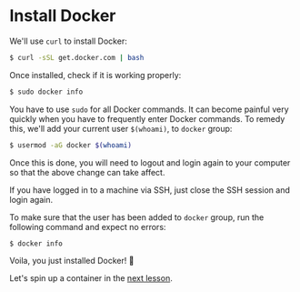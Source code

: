 # Install Docker
We'll use `curl` to install Docker:

```bash
$ curl -sSL get.docker.com | bash
```

Once installed, check if it is working properly:
```bash
$ sudo docker info
```

You have to use `sudo` for all Docker commands. It can become painful very quickly when you have to frequently enter Docker commands. To remedy this, we'll add your current user `$(whoami)`, to `docker` group:

```bash
$ usermod -aG docker $(whoami)
```

Once this is done, you will need to logout and login again to your computer so that the above change can take affect.

If you have logged in to a machine via SSH, just close the SSH session and login again.

To make sure that the user has been added to `docker` group, run the following command and expect no errors:

```bash
$ docker info
```

Voila, you just installed Docker! :tada:

Let's spin up a container in the [next lesson](/lesson-2).

